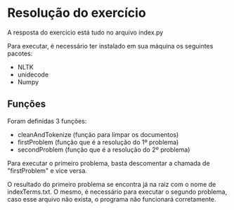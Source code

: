 # Resolução do exercício

A resposta do exercício está tudo no arquivo index.py

Para executar, é necessário ter instalado em sua máquina os seguintes pacotes:

- NLTK
- unidecode
- Numpy

## Funções

Foram definidas 3 funções: 
- cleanAndTokenize (função para limpar os documentos)
- firstProblem (função que é a resolução do 1º problema)
- secondProblem (função que é a resolução do 2º problema)

Para executar o primeiro problema, basta descomentar a chamada de "firstProblem" e vice versa.

O resultado do primeiro problema se encontra já na raiz com o nome de indexTerms.txt. O mesmo, é necessário para executar o segundo problema, caso esse arquivo não exista, o programa não funcionará corretamente.